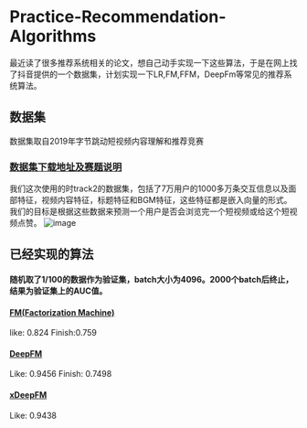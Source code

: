 # Practice-Recommendation-Algorithms
最近读了很多推荐系统相关的论文，想自己动手实现一下这些算法，于是在网上找了抖音提供的一个数据集，计划实现一下LR,FM,FFM，DeepFm等常见的推荐系统算法。
## 数据集
数据集取自2019年字节跳动短视频内容理解和推荐竞赛
### [数据集下载地址及赛题说明](https://biendata.com/competition/icmechallenge2019/data/)
我们这次使用的时track2的数据集，包括了7万用户的1000多万条交互信息以及面部特征，视频内容特征，标题特征和BGM特征，这些特征都是嵌入向量的形式。我们的目标是根据这些数据来预测一个用户是否会浏览完一个短视频或给这个短视频点赞。 
![image](https://github.com/gao793583308/Practice-Recommendation-Algorithms/blob/master/pic/data.jpeg)
## 已经实现的算法
#### 随机取了1/100的数据作为验证集，batch大小为4096。2000个batch后终止，结果为验证集上的AUC值。
#### [FM(Factorization Machine)](https://github.com/gao793583308/Practice-Recommendation-Algorithms/tree/master/code/FM)  
like: 0.824 Finish:0.759

#### [DeepFM](https://github.com/gao793583308/Practice-Recommendation-Algorithms/tree/master/code/DeepFM)  
Like: 0.9456 Finish: 0.7498

#### [xDeepFM](https://github.com/gao793583308/Practice-Recommendation-Algorithms/tree/master/code/xDeepFM)  
Like: 0.9438 

